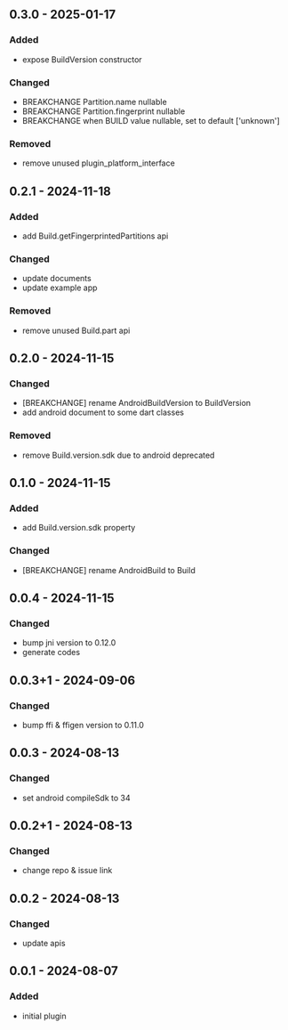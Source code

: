 ## 0.3.0 - 2025-01-17
### Added
- expose BuildVersion constructor

### Changed
- BREAKCHANGE Partition.name nullable
- BREAKCHANGE Partition.fingerprint nullable
- BREAKCHANGE when BUILD value nullable, set to default \['unknown'\]

### Removed
- remove unused plugin\_platform\_interface

## 0.2.1 - 2024-11-18
### Added
- add Build.getFingerprintedPartitions api

### Changed
- update documents
- update example app

### Removed
- remove unused Build.part api

## 0.2.0 - 2024-11-15
### Changed
- \[BREAKCHANGE\] rename AndroidBuildVersion to BuildVersion
- add android document to some dart classes

### Removed
- remove Build.version.sdk due to android deprecated

## 0.1.0 - 2024-11-15
### Added
- add Build.version.sdk property

### Changed
- \[BREAKCHANGE\] rename AndroidBuild to Build

## 0.0.4 - 2024-11-15
### Changed
- bump jni version to 0.12.0
- generate codes

## 0.0.3+1 - 2024-09-06
### Changed
- bump ffi & ffigen version to 0.11.0

## 0.0.3 - 2024-08-13
### Changed
- set android compileSdk to 34

## 0.0.2+1 - 2024-08-13
### Changed
- change repo & issue link

## 0.0.2 - 2024-08-13
### Changed
- update apis

## 0.0.1 - 2024-08-07
### Added
- initial plugin
